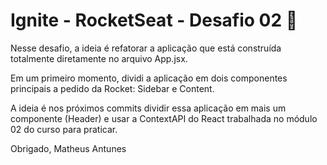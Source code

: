 # Ignite - RocketSeat - Desafio 02 🚀

Nesse desafio, a ideia é refatorar a aplicação que está construída totalmente diretamente no arquivo App.jsx.

Em um primeiro momento, dividi a aplicação em dois componentes principais a pedido da Rocket: Sidebar e Content.

A ideia é nos próximos commits dividir essa aplicação em mais um componente (Header) e usar a ContextAPI do React trabalhada no módulo 02 do curso para praticar.

Obrigado,
Matheus Antunes
